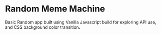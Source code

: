 # Random Meme Machine

Basic Random app built using Vanilla Javascript build for exploring API use, and
CSS background color transition.

